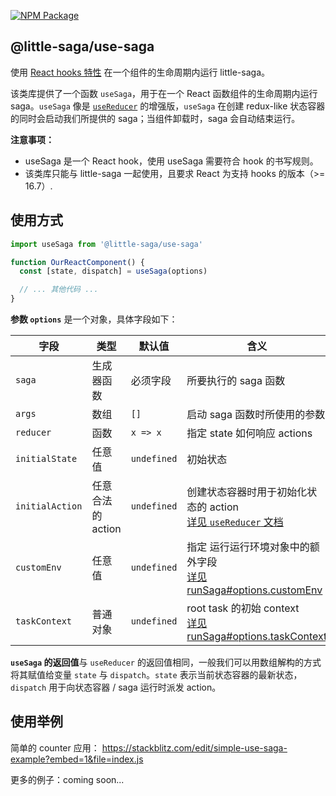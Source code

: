[![NPM Package](https://img.shields.io/npm/v/@little-saga/use-saga.svg?style=flat-square)](https://www.npmjs.org/package/@little-saga/use-saga)

## @little-saga/use-saga

使用 [React hooks 特性](https://reactjs.org/docs/hooks-intro.html) 在一个组件的生命周期内运行 little-saga。

该类库提供了一个函数 `useSaga`，用于在一个 React 函数组件的生命周期内运行 saga。`useSaga` 像是 [`useReducer`](https://reactjs.org/docs/hooks-reference.html#usereducer) 的增强版，`useSaga` 在创建 redux-like 状态容器的同时会启动我们所提供的 saga；当组件卸载时，saga 会自动结束运行。

**注意事项：**

- useSaga 是一个 React hook，使用 useSaga 需要符合 hook 的书写规则。
- 该类库只能与 little-saga 一起使用，且要求 React 为支持 hooks 的版本（>= 16.7）.

## 使用方式

```jsx
import useSaga from '@little-saga/use-saga'

function OurReactComponent() {
  const [state, dispatch] = useSaga(options)

  // ... 其他代码 ...
}
```

**参数 `options`** 是一个对象，具体字段如下：

| 字段            | 类型              | 默认值      | 含义                                                                                                                                    |
| --------------- | ----------------- | ----------- | --------------------------------------------------------------------------------------------------------------------------------------- |
| `saga`          | 生成器函数        | 必须字段    | 所要执行的 saga 函数                                                                                                                    |
| `args`          | 数组              | `[]`        | 启动 saga 函数时所使用的参数                                                                                                            |
| `reducer`       | 函数              | `x => x`    | 指定 state 如何响应 actions                                                                                                             |
| `initialState`  | 任意值            | `undefined` | 初始状态                                                                                                                                |
| `initialAction` | 任意合法的 action | `undefined` | 创建状态容器时用于初始化状态的 action<br/>[详见 `useReducer` 文档](https://reactjs.org/docs/hooks-reference.html#lazy-initialization-1) |
| `customEnv`     | 任意值            | `undefined` | 指定 运行运行环境对象中的额外字段 <br/>[详见 runSaga#options.customEnv](https://github.com/little-saga/little-saga#runsaga)             |
| `taskContext`   | 普通对象          | `undefined` | root task 的初始 context <br/>[详见 runSaga#options.taskContext](https://github.com/little-saga/little-saga#runsaga)                    |

**`useSaga` 的返回值**与 `useReducer` 的返回值相同，一般我们可以用数组解构的方式将其赋值给变量 `state` 与 `dispatch`。`state` 表示当前状态容器的最新状态，`dispatch` 用于向状态容器 / saga 运行时派发 action。

## 使用举例

简单的 counter 应用： https://stackblitz.com/edit/simple-use-saga-example?embed=1&file=index.js

更多的例子：coming soon...
